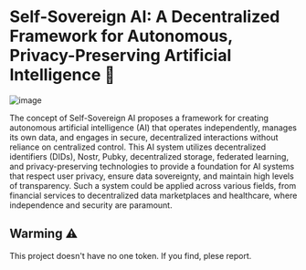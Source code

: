 # Self-Sovereign AI: A Decentralized Framework for Autonomous, Privacy-Preserving Artificial Intelligence 🤖

![image](https://github.com/AI-Robotic-Labs/Self-Sovereign-AI/blob/main/image/DALL%C2%B7E-2024-11-18-07.02.png)

The concept of Self-Sovereign AI proposes a framework for creating autonomous artificial intelligence (AI) that operates independently, manages its own data, and engages in secure, decentralized interactions without reliance on centralized control. This AI system utilizes decentralized identifiers (DIDs), Nostr, Pubky, decentralized storage, federated learning, and privacy-preserving technologies to provide a foundation for AI systems that respect user privacy, ensure data sovereignty, and maintain high levels of transparency. Such a system could be applied across various fields, from financial services to decentralized data marketplaces and healthcare, where independence and security are paramount.

## Warming ⚠️

This project doesn't have no one token. If you find, plese report.

